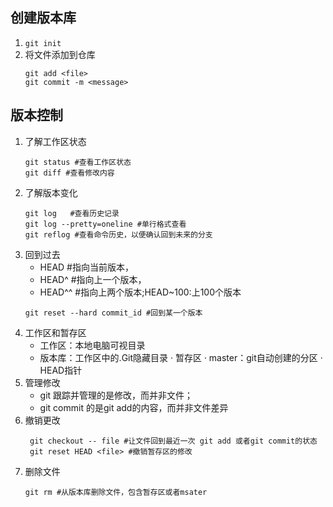 ## 创建版本库
1. `git init`
2.  将文件添加到仓库
    ```
    git add <file>
    git commit -m <message>
    ```
        
## 版本控制
1. 了解工作区状态
    ```
    git status #查看工作区状态
    git diff #查看修改内容
    ```
2. 了解版本变化
    ```
    git log   #查看历史记录
    git log --pretty=oneline #单行格式查看
    git reflog #查看命令历史，以便确认回到未来的分支
    ```
3. 回到过去
    - HEAD      #指向当前版本，
    - HEAD^     #指向上一个版本，
    - HEAD^^    #指向上两个版本;HEAD~100:上100个版本
    ```
    git reset --hard commit_id #回到某一个版本
    ```
4. 工作区和暂存区
    - 工作区：本地电脑可视目录
    - 版本库：工作区中的.Git隐藏目录
        · 暂存区
        · master：git自动创建的分区
        · HEAD指针
5. 管理修改
    - git 跟踪并管理的是修改，而并非文件；
    - git commit 的是git add的内容，而并非文件差异
6. 撤销更改
   ```
    git checkout -- file #让文件回到最近一次 git add 或者git commit的状态
    git reset HEAD <file> #撤销暂存区的修改
    ```
7. 删除文件
    ```
    git rm #从版本库删除文件，包含暂存区或者msater
    ```